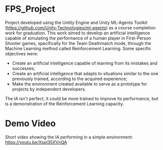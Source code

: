 # FPS_Project

Project developed using the Untity Engine and Unity ML-Agents Toolkit (https://github.com/Unity-Technologies/ml-agents) as a course completion work for graduation. This work aimed to develop an artificial intelligence capable of simulating the performance of a human player in First-Person Shooter games, specifically for the Team Deathmatch mode, through the Machine Learning method called Reinforcement Learning. Some specific objectives were:
  * Create an artificial intelligence capable of learning from its mistakes and successes;
  * Create an artificial intelligence that adapts to situations similar to the one previously trained, according to the acquired experience;
  * Make the environment created available to serve as a prototype for projects by independent developers.

The IA isn't perfect, it could be more trained to improve its performance, but is a demonstration of the Reinforcement Learning capacity.

# Demo Video
Short video showing the IA performing in a simple environment: https://youtu.be/Xspl35XVnQA
